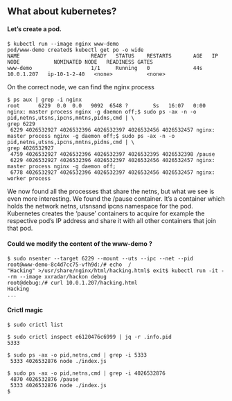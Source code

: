 ## What about kubernetes?

#### Let’s create a pod.
```
$ kubectl run --image nginx www-demo
pod/www-demo created$ kubectl get po -o wide
NAME                       READY   STATUS    RESTARTS       AGE   IP           NODE           NOMINATED NODE   READINESS GATES
www-demo                   1/1     Running   0              44s   10.0.1.207   ip-10-1-2-40   <none>           <none>
```
On the correct node, we can find the nginx process
```
$ ps aux | grep -i nginx
root      6229  0.0  0.0   9092  6548 ?        Ss   16:07   0:00 nginx: master process nginx -g daemon off;$ sudo ps -ax -n -o pid,netns,utsns,ipcns,mntns,pidns,cmd | \
grep 6229
 6229 4026532927 4026532396 4026532397 4026532456 4026532457 nginx: master process nginx -g daemon off;$ sudo ps -ax -n -o pid,netns,utsns,ipcns,mntns,pidns,cmd | \
grep 4026532927
 4759 4026532927 4026532396 4026532397 4026532395 4026532398 /pause
 6229 4026532927 4026532396 4026532397 4026532456 4026532457 nginx: master process nginx -g daemon off;
 6778 4026532927 4026532396 4026532397 4026532456 4026532457 nginx: worker process
```
We now found all the processes that share the netns, but what we see is even more interesting. We found the /pause container. It’s a container which holds the network netns, utsnsand ipcns namespace for the pod. Kubernetes creates the ‘pause’ containers to acquire for example the respective pod’s IP address and share it with all other containers that join that pod.

#### Could we modify the content of the www-demo ?
```
$ sudo nsenter --target 6229 --mount --uts --ipc --net --pid
root@www-demo-8c4d7cc75-vfh9d:/# echo  /
"Hacking" >/usr/share/nginx/html/hacking.html$ exit$ kubectl run -it --rm --image xxradar/hackon debug
root@debug:/# curl 10.0.1.207/hacking.html
Hacking
...
```
#### Crictl magic

```
$ sudo crictl list

$ sudo crictl inspect e6120476c6999 | jq -r .info.pid
5333

$ sudo ps -ax -o pid,netns,cmd | grep -i 5333
 5333 4026532876 node ./index.js

$ sudo ps -ax -o pid,netns,cmd | grep -i 4026532876
 4870 4026532876 /pause
 5333 4026532876 node ./index.js
$
````
